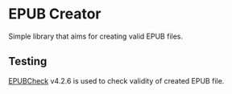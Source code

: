 # EPUB Creator

Simple library that aims for creating valid EPUB files.

## Testing

[EPUBCheck](https://www.w3.org/publishing/epubcheck/) v4.2.6 is used to check validity of created EPUB file.
